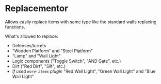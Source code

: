 
# Replacementor

Allows easily replace items with same type like the standard walls replacing functions.

What's allowed to replace:
- Defenses/turrets
- "Wooden Platform" and "Steel Platform"
- "Lamp" and "Wall Light"
- Logic components ("Toggle Switch", "AND Gate", etc.)
- Dirt ("Red Dirt", "Silt", etc.)
- *If used `more-items` plugin* "Red Wall Light", "Green Wall Light" and "Blue Wall Light"

